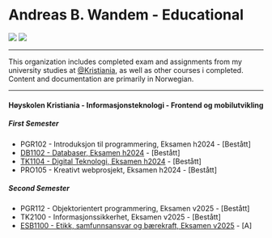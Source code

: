 # Andreas B. Wandem - Educational

[<img src="https://img.shields.io/badge/linkedin-%230077B5.svg?style=for-the-badge&logo=linkedin&logoColor=white"/>](https://www.linkedin.com/in/andreas-wandem-9b7a76375/)
[<img src="https://img.shields.io/badge/github-%23121011.svg?style=for-the-badge&logo=github&logoColor=white"/>](https://github.com/andreaswandem)

---

This organization includes completed exam and assignments from my university studies at [@Kristiania](https://github.com/kristiania), as well as other courses i completed. Content and documentation are primarily in Norwegian.

---

#### Høyskolen Kristiania - Informasjonsteknologi - Frontend og mobilutvikling

##### First Semester
- PGR102 - Introduksjon til programmering, Eksamen h2024 - [Bestått]
- [DB1102 - Databaser, Eksamen h2024](https://github.com/andreaswandem-edu/DB1102-Eksamen-v2024) - [Bestått]
- [TK1104 - Digital Teknologi, Eksamen h2024](https://github.com/andreaswandem-edu/TK1104-Eksamen-h2024) - [Bestått]
- PRO105 - Kreativt webprosjekt, Eksamen h2024 - [Bestått]

##### Second Semester
- PGR112 - Objektorientert programmering, Eksamen v2025 - [Bestått]
- TK2100 - Informasjonssikkerhet, Eksamen v2025 - [Bestått]
- [ESB1100 - Etikk, samfunnsansvar og bærekraft, Eksamen v2025](https://github.com/andreaswandem-edu/ESB1100-Eksamen-v2025) - [A]
